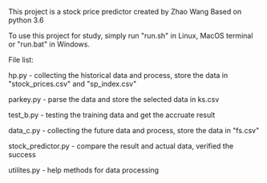 This project is a stock price predictor created by Zhao Wang
Based on python 3.6

To use this project for study, simply run "run.sh" in Linux, MacOS terminal or "run.bat" in Windows.

File list:

hp.py - collecting the historical data and process, store the data in "stock_prices.csv" and "sp_index.csv"

parkey.py - parse the data and store the selected data in ks.csv

test_b.py - testing the training data and get the accruate result

data_c.py - collecting the future data and process, store the data in "fs.csv"

stock_predictor.py - compare the result and actual data, verified the success

utilites.py - help methods for data processing
